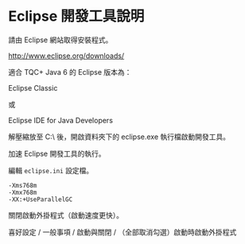 # Eclipse 開發工具說明

請由 Eclipse 網站取得安裝程式。

http://www.eclipse.org/downloads/

適合 TQC+ Java 6 的 Eclipse 版本為：

Eclipse Classic

或

Eclipse IDE for Java Developers

解壓縮放至 C:\ 後，開啟資料夾下的 eclipse.exe 執行檔啟動開發工具。

加速 Eclipse 開發工具的執行。

編輯 `eclipse.ini` 設定檔。

```
-Xms768m
-Xmx768m
-XX:+UseParallelGC
```

關閉啟動外掛程式（啟動速度更快）。

喜好設定 / 一般事項 / 啟動與關閉 / （全部取消勾選）啟動時啟動外掛程式

